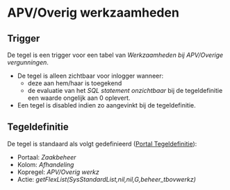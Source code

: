 # APV/Overig werkzaamheden

## Trigger

De tegel is een trigger voor een tabel van *Werkzaamheden bij APV/Overige vergunningen*.

* De tegel is alleen zichtbaar voor inlogger wanneer:
  * deze aan hem/haar is toegekend
  * de evaluatie van het *SQL statement onzichtbaar* bij de tegeldefinitie een waarde ongelijk aan 0 oplevert.
* Een tegel is disabled indien zo aangevinkt bij de tegeldefinitie.

## Tegeldefinitie

De tegel is standaard als volgt gedefinieerd ([Portal Tegeldefinitie](/docs/instellen_inrichten/portaldefinitie/portal_tegel.md)):

* Portaal: *Zaakbeheer*
* Kolom: *Afhandeling*
* Kopregel: *APV/Overig werkz*
* Actie: *getFlexList(SysStandardList,nil,nil,G,beheer_tbovwerkz)*
